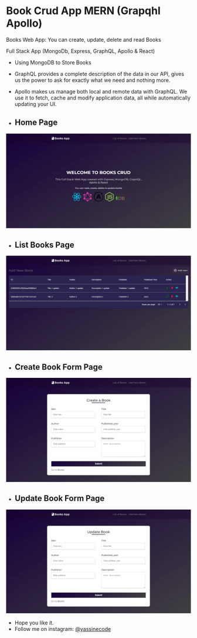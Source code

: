 # Book Crud App MERN (Grapqhl Apollo)

Books Web App: You can create, update, delete and read Books

Full Stack App (MongoDb, Express, GraphQL, Apollo & React)

- Using MongoDB to Store Books
- GraphQL provides a complete description of the data in our API, gives us the power to ask for exactly what we need and nothing more.
- Apollo makes us manage both local and remote data with GraphQL. We use it to fetch, cache and modify application data, all while automatically updating your UI.

- ## Home Page

![Books Home Page](./client/src/assets/images-markdown/home.png)

- ## List Books Page

![List Books Page](./client/src/assets/images-markdown/books.png)

- ## Create Book Form Page

![Create Book Page](./client/src/assets/images-markdown/createForm.png)

- ## Update Book Form Page

![Update Book Page](./client/src/assets/images-markdown/updateForm.png)

- Hope you like it.
- Follow me on instagram: [@yassinecode]('https://www.instagram.com/yassinecode/')
